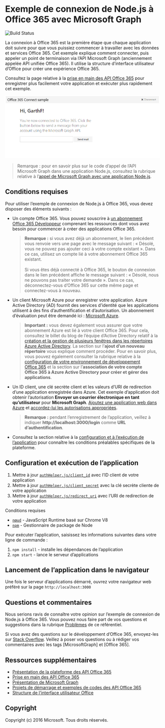 # Exemple de connexion de Node.js à Office 365 avec Microsoft Graph
![Build Status](https://ricalo.visualstudio.com/_apis/public/build/definitions/06256fa7-d8e5-4ca0-8639-7c00eb6f1fe9/10/badge "Build Status")

La connexion à Office 365 est la première étape que chaque application doit suivre pour que vous puissiez commencer à travailler avec les données et services Office 365. Cet exemple explique comment connecter, puis appeler un point de terminaison via l’API Microsoft Graph (anciennement appelée API unifiée Office 365). Il utilise la structure d’interface utilisateur d’Office pour créer une expérience Office 365.

Consultez la page relative à la [prise en main des API Office 365](http://dev.office.com/getting-started/office365apis?platform=option-node#setup) pour enregistrer plus facilement votre application et exécuter plus rapidement cet exemple.

![Capture d’écran d’un exemple de connexion de Node.js à Office 365](../readme-imgs/screenshot.PNG)
> Remarque : pour en savoir plus sur le code d’appel de l’API Microsoft Graph dans une application Node.js, consultez la rubrique relative à l’[appel de Microsoft Graph avec une application Node.js](https://graph.microsoft.io/docs/platform/nodejs).

## Conditions requises

Pour utiliser l’exemple de connexion de Node.js à Office 365, vous devez disposer des éléments suivants :
* Un compte Office 365. Vous pouvez souscrire à [un abonnement Office 365 Développeur](https://aka.ms/devprogramsignup) comprenant les ressources dont vous avez besoin pour commencer à créer des applications Office 365.

     > **Remarque :**
     si vous avez déjà un abonnement, le lien précédent vous renvoie vers une page avec le message suivant : « Désolé, vous ne pouvez pas ajouter ceci à votre compte existant ». Dans ce cas, utilisez un compte lié à votre abonnement Office 365 existant.<br /><br />
     Si vous êtes déjà connecté à Office 365, le bouton de connexion dans le lien précédent affiche le message suivant : « Désolé, nous ne pouvons pas traiter votre demande ». Dans ce cas, déconnectez-vous d’Office 365 sur cette même page et connectez-vous à nouveau.
* Un client Microsoft Azure pour enregistrer votre application. Azure Active Directory (AD) fournit des services d’identité que les applications utilisent à des fins d’authentification et d’autorisation. Un abonnement d’évaluation peut être demandé ici : [Microsoft Azure](https://account.windowsazure.com/SignUp).

     > **Important :**
     vous devez également vous assurer que votre abonnement Azure est lié à votre client Office 365. Pour cela, consultez le billet du blog de l’équipe d’Active Directory relatif à la [création et la gestion de plusieurs fenêtres dans les répertoires Azure Active Directory](http://blogs.technet.com/b/ad/archive/2013/11/08/creating-and-managing-multiple-windows-azure-active-directories.aspx). La section sur l’**ajout d’un nouveau répertoire** vous explique comment procéder. Pour en savoir plus, vous pouvez également consulter la rubrique relative à la [configuration de votre environnement de développement Office 365](https://msdn.microsoft.com/office/office365/howto/setup-development-environment#bk_CreateAzureSubscription) et la section sur l’**association de votre compte Office 365 à Azure Active Directory pour créer et gérer des applications**.
* Un ID client, une clé secrète client et les valeurs d’URI de redirection d’une application enregistrée dans Azure. Cet exemple d’application doit obtenir l’autorisation **Envoyer un courrier électronique en tant qu’utilisateur** pour **Microsoft Graph**. [Ajoutez une application web dans Azure](https://msdn.microsoft.com/office/office365/HowTo/add-common-consent-manually#bk_RegisterWebApp) et [accordez-lui les autorisations appropriées](https://github.com/OfficeDev/O365-Nodejs-Microsoft-Graph-Connect/wiki/Grant-permissions-to-the-Connect-application-in-Azure).

     > **Remarque :**
     pendant l’enregistrement de l’application, veillez à indiquer **http://localhost:3000/login** comme **URL d’authentification**.
     
* Consultez la section relative à la [configuration et à l’exécution de l’application](#configure-and-run-the-app) pour connaître les conditions préalables spécifiques de la plateforme.

## Configuration et exécution de l’application

1. Mettre à jour [```authHelper.js/client_id```](authHelper.js#L7) avec l’ID client de votre application
2. Mettre à jour [```authHelper.js/client_secret```](authHelper.js#L8) avec la clé secrète cliente de votre application
3. Mettre à jour [```authHelper.js/redirect_uri```](authHelper.js#L9) avec l’URI de redirection de votre application

Conditions requises
* [```nœud```](https://nodejs.org/en/) - JavaScript Runtime basé sur Chrome V8
* [```npm```](https://docs.npmjs.com/getting-started/installing-node) - Gestionnaire de package de Node

Pour exécuter l’application, saisissez les informations suivantes dans votre ligne de commande :

1. ```npm install``` - installe les dépendances de l’application
2. ```npm start``` - lance le serveur d’applications


## Lancement de l’application dans le navigateur
Une fois le serveur d’applications démarré, ouvrez votre navigateur web préféré sur la page ```http://localhost:3000```

## Questions et commentaires

Nous serions ravis de connaître votre opinion sur l’exemple de connexion de Node.js à Office 365. Vous pouvez nous faire part de vos questions et suggestions dans la rubrique [Problèmes](https://github.com/OfficeDev/O365-Nodejs-Microsoft-Graph-Connect/issues) de ce référentiel.

Si vous avez des questions sur le développement d’Office 365, envoyez-les sur [Stack Overflow](http://stackoverflow.com/questions/tagged/Office365+MicrosoftGraph). Veillez à poser vos questions ou à rédiger vos commentaires avec les tags [MicrosoftGraph] et [Office 365].
  
## Ressources supplémentaires

* [Présentation de la plateforme des API Office 365](https://msdn.microsoft.com/office/office365/howto/platform-development-overview)
* [Prise en main des API Office 365](http://dev.office.com/getting-started/office365apis)
* [Présentation de Microsoft Graph](http://graph.microsoft.io)
* [Projets de démarrage et exemples de codes des API Office 365](https://msdn.microsoft.com/office/office365/howto/starter-projects-and-code-samples)
* [Structure de l’interface utilisateur Office](https://github.com/OfficeDev/Office-UI-Fabric)

## Copyright
Copyright (c) 2016 Microsoft. Tous droits réservés.


